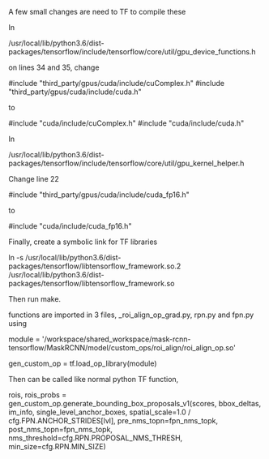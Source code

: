 A few small changes are need to TF to compile these

In 

/usr/local/lib/python3.6/dist-packages/tensorflow/include/tensorflow/core/util/gpu_device_functions.h

on lines 34 and 35, change

#include "third_party/gpus/cuda/include/cuComplex.h"
#include "third_party/gpus/cuda/include/cuda.h"

to

#include "cuda/include/cuComplex.h"
#include "cuda/include/cuda.h"

In 

/usr/local/lib/python3.6/dist-packages/tensorflow/include/tensorflow/core/util/gpu_kernel_helper.h

Change line 22

#include "third_party/gpus/cuda/include/cuda_fp16.h"

to

#include "cuda/include/cuda_fp16.h"

Finally, create a symbolic link for TF libraries

ln -s /usr/local/lib/python3.6/dist-packages/tensorflow/libtensorflow_framework.so.2 \
       /usr/local/lib/python3.6/dist-packages/tensorflow/libtensorflow_framework.so
       
Then run make.

functions are imported in 3 files, _roi_align_op_grad.py, rpn.py and fpn.py using

module = '/workspace/shared_workspace/mask-rcnn-tensorflow/MaskRCNN/model/custom_ops/roi_align/roi_align_op.so'

gen_custom_op = tf.load_op_library(module)

Then can be called like normal python TF function,

rois, rois_probs = gen_custom_op.generate_bounding_box_proposals_v1(scores,
                                bbox_deltas,
                                im_info,
                                single_level_anchor_boxes,
                                spatial_scale=1.0 / cfg.FPN.ANCHOR_STRIDES[lvl],
                                pre_nms_topn=fpn_nms_topk,
                                post_nms_topn=fpn_nms_topk,
                                nms_threshold=cfg.RPN.PROPOSAL_NMS_THRESH,
                                min_size=cfg.RPN.MIN_SIZE) 